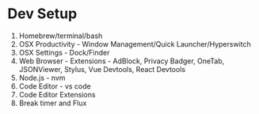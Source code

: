 # Dev Setup

1. Homebrew/terminal/bash
1. OSX Productivity - Window Management/Quick Launcher/Hyperswitch
1. OSX Settings - Dock/Finder
1. Web Browser - Extensions - AdBlock, Privacy Badger, OneTab, JSONViewer, Stylus, Vue Devtools, React Devtools 
1. Node.js - nvm
1. Code Editor - vs code
1. Code Editor Extensions
1. Break timer and Flux